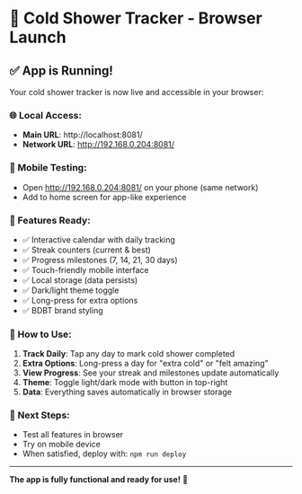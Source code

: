 # 🚿 Cold Shower Tracker - Browser Launch

## ✅ App is Running!

Your cold shower tracker is now live and accessible in your browser:

### 🌐 Local Access:
- **Main URL**: http://localhost:8081/
- **Network URL**: http://192.168.0.204:8081/

### 📱 Mobile Testing:
- Open http://192.168.0.204:8081/ on your phone (same network)
- Add to home screen for app-like experience

### 🎯 Features Ready:
- ✅ Interactive calendar with daily tracking
- ✅ Streak counters (current & best)
- ✅ Progress milestones (7, 14, 21, 30 days)
- ✅ Touch-friendly mobile interface
- ✅ Local storage (data persists)
- ✅ Dark/light theme toggle
- ✅ Long-press for extra options
- ✅ BDBT brand styling

### 🔧 How to Use:
1. **Track Daily**: Tap any day to mark cold shower completed
2. **Extra Options**: Long-press a day for "extra cold" or "felt amazing"
3. **View Progress**: See your streak and milestones update automatically
4. **Theme**: Toggle light/dark mode with button in top-right
5. **Data**: Everything saves automatically in browser storage

### 🚀 Next Steps:
- Test all features in browser
- Try on mobile device
- When satisfied, deploy with: `npm run deploy`

---

**The app is fully functional and ready for use!** 🎉